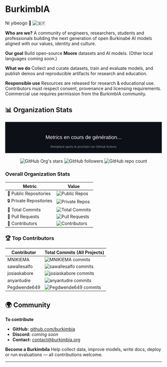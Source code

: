 # BurkimbIA

Ni yibeogo 🫡 <img src="https://upload.wikimedia.org/wikipedia/commons/3/31/Flag_of_Burkina_Faso.svg" alt="🇧🇫" width="25"/>

**Who are we?**
A community of engineers, researchers, students and professionals building the next generation of open Burkinabé AI models aligned with our values, identity and culture.

**Our goal**
Build open-source **Moore** datasets and AI models. (Other local languages coming soon.)

**What we do**
Collect and curate datasets, train and evaluate models, and publish demos and reproducible artifacts for research and education.

**Responsible use**
Resources are released for research & educational use. Contributors must respect consent, provenance and licensing requirements. Commercial use requires permission from the BurkimbIA community.

## 📊 Organization Stats

<div align="center">

<!-- Metrics generated by lowlighter/metrics (auto-updated) -->
![Metrics](./metrics_renders/github-metrics.svg)

![GitHub Org's stars](https://img.shields.io/github/stars/BurkimbIA?affiliations=OWNER&style=social)
![GitHub followers](https://img.shields.io/github/followers/BurkimbIA?style=social)
![GitHub repo count](https://img.shields.io/badge/dynamic/json?color=blue&label=repositories&query=%24.public_repos&url=https%3A%2F%2Fapi.github.com%2Fusers%2FBurkimbIA&style=flat-square)

</div>

### Overall Organization Stats

| Metric | Value |
|--------|-------|
| 📁 Public Repositories | ![Public Repos](https://img.shields.io/badge/dynamic/json?color=green&label=&query=%24.public_repositories&url=https%3A%2F%2Fraw.githubusercontent.com%2FBurkimbIA%2FBurkimbIA%2Fmain%2Fmetrics_renders%2Forg-stats.json) |
| 🔒 Private Repositories | ![Private Repos](https://img.shields.io/badge/dynamic/json?color=orange&label=&query=%24.private_repositories&url=https%3A%2F%2Fraw.githubusercontent.com%2FBurkimbIA%2FBurkimbIA%2Fmain%2Fmetrics_renders%2Forg-stats.json) |
| 📝 Total Commits | ![Total Commits](https://img.shields.io/badge/dynamic/json?color=blue&label=&query=%24.total_commits&url=https%3A%2F%2Fraw.githubusercontent.com%2FBurkimbIA%2FBurkimbIA%2Fmain%2Fmetrics_renders%2Forg-stats.json) |
| 🔀 Pull Requests | ![Pull Requests](https://img.shields.io/badge/dynamic/json?color=purple&label=&query=%24.total_pull_requests&url=https%3A%2F%2Fraw.githubusercontent.com%2FBurkimbIA%2FBurkimbIA%2Fmain%2Fmetrics_renders%2Forg-stats.json) |
| 👥 Contributors | ![Contributors](https://img.shields.io/badge/dynamic/json?color=red&label=&query=%24.total_contributors&url=https%3A%2F%2Fraw.githubusercontent.com%2FBurkimbIA%2FBurkimbIA%2Fmain%2Fmetrics_renders%2Forg-stats.json) |

### 🏆 Top Contributors

| Contributor | Total Commits (All Projects) |
|-------------|-------------------------------|
| MNIKIEMA | ![MNIKIEMA commits](https://img.shields.io/badge/dynamic/json?color=blue&label=commits&query=%24.contributor_commits.MNIKIEMA&url=https%3A%2F%2Fraw.githubusercontent.com%2FBurkimbIA%2FBurkimbIA%2Fmain%2Fmetrics_renders%2Forg-stats.json) |
| sawallesalfo | ![sawallesalfo commits](https://img.shields.io/badge/dynamic/json?color=blue&label=commits&query=%24.contributor_commits.sawallesalfo&url=https%3A%2F%2Fraw.githubusercontent.com%2FBurkimbIA%2FBurkimbIA%2Fmain%2Fmetrics_renders%2Forg-stats.json) |
| josiaskabore | ![josiaskabore commits](https://img.shields.io/badge/dynamic/json?color=blue&label=commits&query=%24.contributor_commits.josiaskabore&url=https%3A%2F%2Fraw.githubusercontent.com%2FBurkimbIA%2FBurkimbIA%2Fmain%2Fmetrics_renders%2Forg-stats.json) |
| anyantudre | ![anyantudre commits](https://img.shields.io/badge/dynamic/json?color=blue&label=commits&query=%24.contributor_commits.anyantudre&url=https%3A%2F%2Fraw.githubusercontent.com%2FBurkimbIA%2FBurkimbIA%2Fmain%2Fmetrics_renders%2Forg-stats.json) |
| Pegdwende649 | ![Pegdwende649 commits](https://img.shields.io/badge/dynamic/json?color=blue&label=commits&query=%24.contributor_commits.Pegdwende649&url=https%3A%2F%2Fraw.githubusercontent.com%2FBurkimbIA%2FBurkimbIA%2Fmain%2Fmetrics_renders%2Forg-stats.json) |

## 🌍 Community

**To contribute**

* **GitHub:** [github.com/burkimbia](https://github.com/burkimbia)
* **Discord:** *coming soon*
* **Contact:** contact@burkimbia.org

**Become a Burkimbila**
Help collect data, improve models, write docs, deploy or run evaluations — all contributions welcome.

---

